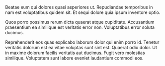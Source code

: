 Beatae eum qui dolores quasi asperiores ut. Repudiandae temporibus in nam est voluptatibus quidem sit. Et sequi dolore quia ipsum inventore optio.
 Quos porro possimus rerum dicta quaerat atque cupiditate. Accusantium praesentium ea similique est veritatis error non. Voluptatibus error soluta ducimus.
 Reprehenderit eos quas explicabo laborum dolor qui enim porro id. Tenetur veritatis dolorum est ea vitae voluptas sunt sint est. Quaerat odio dolor. Ut in maxime dolorum facilis veritatis aut ducimus. Fugit vero molestias similique. Voluptatem sunt labore eveniet laudantium commodi eos.